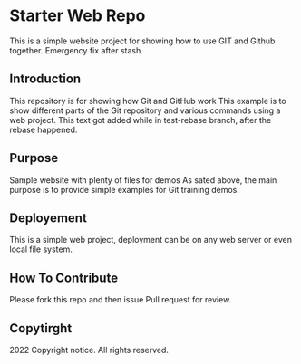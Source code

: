 # Starter Web Repo

This is a simple website project for
showing how to use GIT and Github together.
Emergency fix after stash.

## Introduction

This repository is for showing how Git and GitHub work
This example is to show different parts of the Git repository and various commands using a web project.
This text got added while in test-rebase branch, after the rebase happened.

## Purpose

Sample website with plenty of files for demos
As sated above, the main purpose is to provide simple examples for Git training demos.

## Deployement

This is a simple web project, deployment can be on any web server or even local file system.

## How To Contribute

Please fork this repo and then issue Pull request for review.

## Copytirght

2022 Copyright notice. All rights reserved.